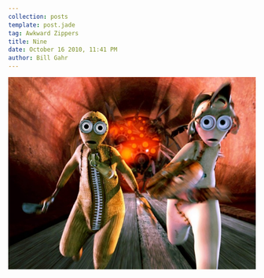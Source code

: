 ```yaml
---
collection: posts
template: post.jade
tag: Awkward Zippers
title: Nine
date: October 16 2010, 11:41 PM
author: Bill Gahr
---
```


<img src='/awkward-zippers/16272999-9-2shot-b-1200-670x521.jpg'>
